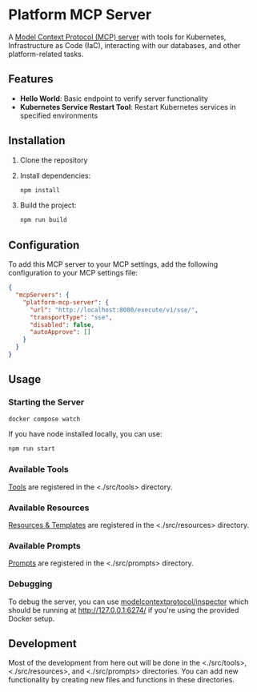 # Platform MCP Server

A [Model Context Protocol (MCP) server](https://modelcontextprotocol.io/introduction) with tools for Kubernetes, Infrastructure as Code (IaC), interacting with our databases, and other platform-related tasks.

## Features

- **Hello World**: Basic endpoint to verify server functionality
- **Kubernetes Service Restart Tool**: Restart Kubernetes services in specified environments

## Installation

1. Clone the repository
2. Install dependencies:

    ```sh
    npm install
    ```

3. Build the project:

    ```sh
    npm run build
    ```

## Configuration

To add this MCP server to your MCP settings, add the following configuration to your MCP settings file:

```json
{
  "mcpServers": {
    "platform-mcp-server": {
      "url": "http://localhost:8080/execute/v1/sse/",
      "transportType": "sse",
      "disabled": false,
      "autoApprove": []
    }
  }
}
```

## Usage

### Starting the Server

```sh
docker compose watch
```

If you have node installed locally, you can use:

```sh
npm run start
```

### Available Tools

[Tools](https://modelcontextprotocol.io/docs/concepts/tools) are registered in the <./src/tools> directory.

### Available Resources

[Resources & Templates](https://modelcontextprotocol.io/docs/concepts/resources) are registered in the <./src/resources> directory.

### Available Prompts

[Prompts](https://modelcontextprotocol.io/docs/concepts/prompts) are registered in the <./src/prompts> directory.

### Debugging

To debug the server, you can use [modelcontextprotocol/inspector](https://github.com/modelcontextprotocol/inspector) which should be running at <http://127.0.0.1:6274/> if you're using the provided Docker setup.

## Development

Most of the development from here out will be done in the <./src/tools>, <./src/resources>, and <./src/prompts> directories. You can add new functionality by creating new files and functions in these directories.
